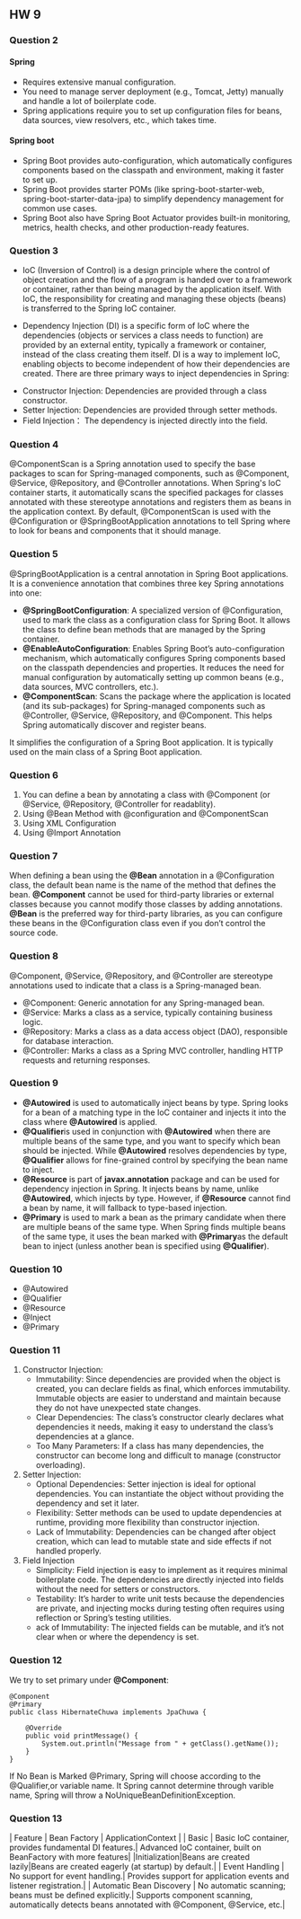 ## HW 9

### Question 2
#### Spring
* Requires extensive manual configuration.
* You need to manage server deployment (e.g., Tomcat, Jetty) manually and handle a lot of boilerplate code.
* Spring applications require you to set up configuration files for beans, data sources, view resolvers, etc., which takes time.
#### Spring boot
* Spring Boot provides auto-configuration, which automatically configures components based on the classpath and environment, making it faster to set up.
* Spring Boot provides starter POMs (like spring-boot-starter-web, spring-boot-starter-data-jpa) to simplify dependency management for common use cases.
* Spring Boot also have Spring Boot Actuator provides built-in monitoring, metrics, health checks, and other production-ready features.

### Question 3
* IoC (Inversion of Control) is a design principle where the control of object creation and the flow of a program is handed over to a framework or container, rather than being managed by the application itself. With IoC, the responsibility for creating and managing these objects (beans) is transferred to the Spring IoC container.
- Dependency Injection (DI) is a specific form of IoC where the dependencies (objects or services a class needs to function) are provided by an external entity, typically a framework or container, instead of the class creating them itself. DI is a way to implement IoC, enabling objects to become independent of how their dependencies are created.
There are three primary ways to inject dependencies in Spring:
* Constructor Injection: Dependencies are provided through a class constructor.
* Setter Injection: Dependencies are provided through setter methods.
* Field Injection： The dependency is injected directly into the field.

### Question 4
@ComponentScan is a Spring annotation used to specify the base packages to scan for Spring-managed components, such as @Component, @Service, @Repository, and @Controller annotations. When Spring's IoC container starts, it automatically scans the specified packages for classes annotated with these stereotype annotations and registers them as beans in the application context.
By default, @ComponentScan is used with the @Configuration or @SpringBootApplication annotations to tell Spring where to look for beans and components that it should manage.


### Question 5
@SpringBootApplication is a central annotation in Spring Boot applications. It is a convenience annotation that combines three key Spring annotations into one:
* **@SpringBootConfiguration**: A specialized version of @Configuration, used to mark the class as a configuration class for Spring Boot. It allows the class to define bean methods that are managed by the Spring container.
* **@EnableAutoConfiguration**: Enables Spring Boot’s auto-configuration mechanism, which automatically configures Spring components based on the classpath dependencies and properties. It reduces the need for manual configuration by automatically setting up common beans (e.g., data sources, MVC controllers, etc.).
* **@ComponentScan**: Scans the package where the application is located (and its sub-packages) for Spring-managed components such as @Controller, @Service, @Repository, and @Component. This helps Spring automatically discover and register beans.

 It simplifies the configuration of a Spring Boot application. It is typically used on the main class of a Spring Boot application.

 ### Question 6
1. You can define a bean by annotating a class with @Component (or @Service, @Repository, @Controller for readablity).
2. Using @Bean Method with @configuration and @ComponentScan
3. Using XML Configuration
4. Using @Import Annotation

### Question 7
When defining a bean using the **@Bean** annotation in a @Configuration class, the default bean name is the name of the method that defines the bean.
**@Component** cannot be used for third-party libraries or external classes because you cannot modify those classes by adding annotations.
**@Bean** is the preferred way for third-party libraries, as you can configure these beans in the @Configuration class even if you don’t control the source code.

### Question 8
@Component, @Service, @Repository, and @Controller are stereotype annotations used to indicate that a class is a Spring-managed bean. 
* @Component: Generic annotation for any Spring-managed bean.
* @Service: Marks a class as a service, typically containing business logic.
* @Repository: Marks a class as a data access object (DAO), responsible for database interaction.
* @Controller: Marks a class as a Spring MVC controller, handling HTTP requests and returning responses.

### Question 9
* **@Autowired** is used to automatically inject beans by type. Spring looks for a bean of a matching type in the IoC container and injects it into the class where **@Autowired** is applied.
* **@Qualifier**is used in conjunction with **@Autowired** when there are multiple beans of the same type, and you want to specify which bean should be injected. While **@Autowired** resolves dependencies by type, **@Qualifier** allows for fine-grained control by specifying the bean name to inject.
* **@Resource** is part of **javax.annotation** package and can be used for dependency injection in Spring. It injects beans by name, unlike **@Autowired**, which injects by type. However, if **@Resource** cannot find a bean by name, it will fallback to type-based injection.
* **@Primary** is used to mark a bean as the primary candidate when there are multiple beans of the same type. When Spring finds multiple beans of the same type, it uses the bean marked with **@Primary**as the default bean to inject (unless another bean is specified using **@Qualifier**).

### Question 10
* @Autowired
* @Qualifier
* @Resource
* @Inject
* @Primary

### Question 11
1. Constructor Injection:
   * Immutability: Since dependencies are provided when the object is created, you can declare fields as final, which enforces immutability.  Immutable objects are easier to understand and maintain because they do not have unexpected state changes.
   * Clear Dependencies: The class’s constructor clearly declares what dependencies it needs, making it easy to understand the class’s dependencies at a glance.
   - Too Many Parameters: If a class has many dependencies, the constructor can become long and difficult to manage (constructor overloading).
2. Setter Injection:
   * Optional Dependencies: Setter injection is ideal for optional dependencies. You can instantiate the object without providing the dependency and set it later.
   * Flexibility: Setter methods can be used to update dependencies at runtime, providing more flexibility than constructor injection.
   - Lack of Immutability: Dependencies can be changed after object creation, which can lead to mutable state and side effects if not handled properly.
3. Field Injection
   * Simplicity: Field injection is easy to implement as it requires minimal boilerplate code. The dependencies are directly injected into fields without the need for setters or constructors.
   - Testability: It’s harder to write unit tests because the dependencies are private, and injecting mocks during testing often requires using reflection or Spring’s testing utilities.
   - ack of Immutability: The injected fields can be mutable, and it’s not clear when or where the dependency is set.

### Question 12
We try to set primary under **@Component**:
```
@Component
@Primary
public class HibernateChuwa implements JpaChuwa {

    @Override
    public void printMessage() {
        System.out.println("Message from " + getClass().getName());
    }
}
```
If No Bean is Marked @Primary, Spring will choose according to the @Qualifier,or variable name. It Spring cannot determine through varible name, Spring will throw a NoUniqueBeanDefinitionException.

### Question 13

| Feature | Bean Factory | ApplicationContext |
| Basic   | Basic IoC container, provides fundamental DI features.| Advanced IoC container, built on BeanFactory with more features|
|Initialization|Beans are created lazily|Beans are created eagerly (at startup) by default.|
| Event Handling | No support for event handling.| Provides support for application events and listener registration.|
| Automatic Bean Discovery | No automatic scanning; beans must be defined explicitly.| Supports component scanning, automatically detects beans annotated with @Component, @Service, etc.|  